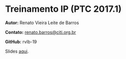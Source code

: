 # Treinamento IP (PTC 2017.1)
__Autor:__ Renato Vieira Leite de Barros

__Contato:__ renato.barros@citi.org.br

__GitHub:__ rvlb-19

Slides [aqui](https://docs.google.com/presentation/d/1r9NgavuOrYM5fsRXAVNSpw6AeYIykZJANWdlzBoRLl0/edit?usp=sharing).
